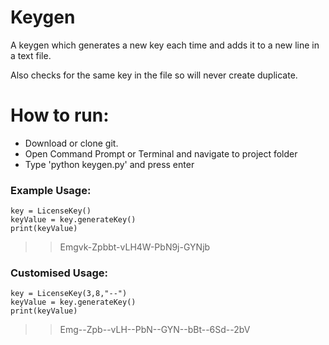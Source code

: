 # Keygen

A keygen which generates a new key each time and adds it to a new line in a text file. 

Also checks for the same key in the file so will never create duplicate.

# How to run:

- Download or clone git. 
- Open Command Prompt or Terminal and navigate to project folder
- Type 'python keygen.py' and press enter

### Example Usage:
```
key = LicenseKey()
keyValue = key.generateKey()
print(keyValue)
```
>>Emgvk-Zpbbt-vLH4W-PbN9j-GYNjb

### Customised Usage:
```
key = LicenseKey(3,8,"--")
keyValue = key.generateKey()
print(keyValue)
```
>>Emg--Zpb--vLH--PbN--GYN--bBt--6Sd--2bV
